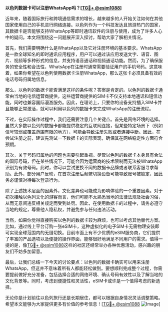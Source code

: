 **以色列数据卡可以注册WhatsApp吗？[[TG💪+ @esim1088](https://t.me/s/esim1088)]**

近年来，随着国际旅行和跨境通信需求的增长，越来越多的人开始关注如何在其他国家使用自己的手机进行网络连接。以色列作为一个科技发达且旅游热门的国家，其数据卡是否能够支持WhatsApp等即时通讯软件的注册与使用，成为了许多人心中的疑问。本文将围绕这一问题展开深入探讨，帮助大家了解相关情况。

首先，我们需要明确什么是WhatsApp以及它对注册环境的基本要求。WhatsApp是一款全球知名的即时通讯应用程序，用户可以通过该应用发送文字、语音、图片、视频等多种形式的信息，并支持语音通话和视频通话功能。然而，为了确保服务的安全性和合法性，WhatsApp在注册时通常需要验证用户的手机号码。这意味着，如果你希望在以色列使用数据卡注册WhatsApp，那么这张卡必须具备有效的电话号码归属地信息。

那么，以色列的数据卡能否满足这样的条件呢？答案是肯定的。以色列的数据卡通常由当地的电信运营商提供，这些运营商提供的SIM卡不仅支持本地通话和短信功能，同时也兼容国际漫游服务。因此，在理论上，只要你的设备支持插入SIM卡并且能够正常激活，就可以利用以色列的数据卡来完成WhatsApp的注册流程。

不过，在实际操作过程中，我们还需要注意几个关键点。首先是网络环境的选择。虽然大多数以色列的数据卡都能提供稳定的互联网连接，但某些特定场景下（例如信号较弱或覆盖范围有限的地方），可能会导致注册失败或者连接中断。因此，在尝试注册之前，建议先测试一下数据卡的实际表现，确保其在网络稳定性方面符合预期。

其次，关于号码归属地的问题也需要引起重视。尽管以色列的数据卡本身具有合法的国际号码，但在某些情况下，可能会因为运营商的技术限制而无法被WhatsApp识别为有效号码。此时，你可以尝试更换不同的数据卡品牌或者联系客服寻求帮助。此外，部分用户反映，在首次注册后频繁切换设备可能导致账号被锁定，因此务必谨慎对待每次登录行为。

除了上述技术层面的因素外，文化差异也可能成为影响体验的一个重要因素。对于初次接触以色列文化的游客而言，他们可能不太熟悉当地的法律法规及社会习俗，从而无意间违反相关规定而受到处罚。因此，在使用数据卡的过程中，请务必遵守当地的规定，尊重他人隐私权，并避免参与任何违法活动。

当然，如果你觉得直接购买以色列的数据卡较为麻烦，也可以考虑其他替代方案。比如，通过线上平台订购一张eSIM卡，这种虚拟化的电子SIM卡无需物理安装即可实现全球范围内的无缝切换。目前市面上有不少优质的eSIM服务商，它们提供了丰富的产品选项以及便捷的操作界面，能够很好地满足不同用户的需求。值得一提的是，像[TG💪+ @esim1088](https://t.me/s/esim1088)这样的社区还经常举办各种优惠活动，感兴趣的朋友们不妨多加留意。

最后，让我们总结一下今天的讨论要点：以色列的数据卡确实可以用来注册WhatsApp，但这并不意味着所有人都能轻松做到。要想顺利完成整个过程，你需要提前做好充分准备，包括选择合适的网络环境、确认号码有效性以及了解当地的文化背景等。同时，考虑到便捷性和灵活性，eSIM卡或许是一个值得考虑的新选择。

无论你是计划前往以色列旅行还是长期居住，都可以根据自身情况灵活调整策略。希望本文能够为大家提供更多有价值的参考信息！[[TG💪+ @esim1088](https://t.me/s/esim1088) ![Image](https://i.postimg.cc/4NQfJmqS/Snipaste-2025-05-13-00-14-12.png)]